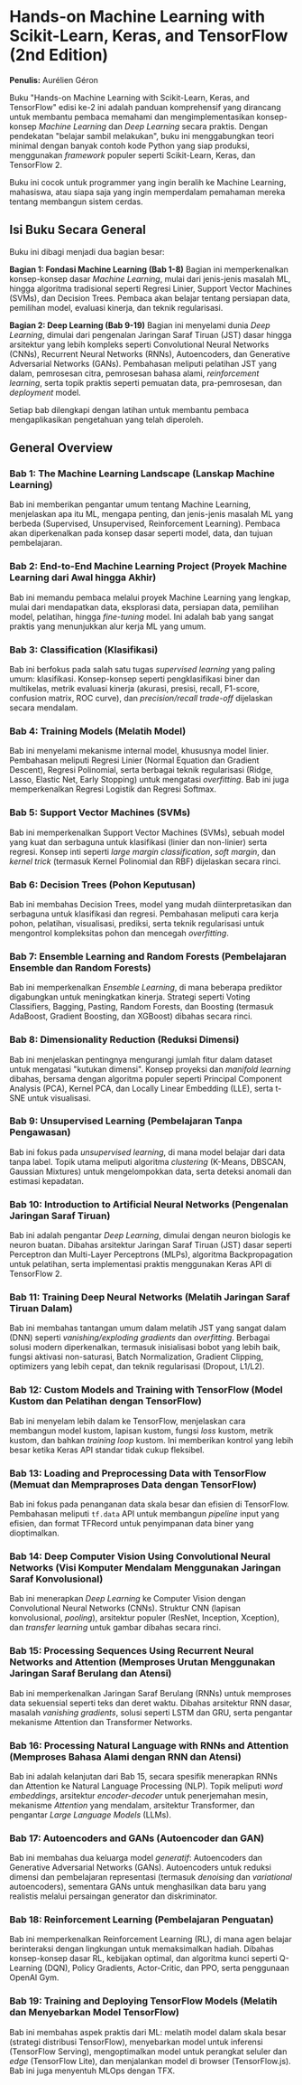 # Hands-on Machine Learning with Scikit-Learn, Keras, and TensorFlow (2nd Edition)

**Penulis:** Aurélien Géron

Buku "Hands-on Machine Learning with Scikit-Learn, Keras, and TensorFlow" edisi ke-2 ini adalah panduan komprehensif yang dirancang untuk membantu pembaca memahami dan mengimplementasikan konsep-konsep *Machine Learning* dan *Deep Learning* secara praktis. Dengan pendekatan "belajar sambil melakukan", buku ini menggabungkan teori minimal dengan banyak contoh kode Python yang siap produksi, menggunakan *framework* populer seperti Scikit-Learn, Keras, dan TensorFlow 2.

Buku ini cocok untuk programmer yang ingin beralih ke Machine Learning, mahasiswa, atau siapa saja yang ingin memperdalam pemahaman mereka tentang membangun sistem cerdas.

## Isi Buku Secara General

Buku ini dibagi menjadi dua bagian besar:

**Bagian 1: Fondasi Machine Learning (Bab 1-8)**
Bagian ini memperkenalkan konsep-konsep dasar *Machine Learning*, mulai dari jenis-jenis masalah ML, hingga algoritma tradisional seperti Regresi Linier, Support Vector Machines (SVMs), dan Decision Trees. Pembaca akan belajar tentang persiapan data, pemilihan model, evaluasi kinerja, dan teknik regularisasi.

**Bagian 2: Deep Learning (Bab 9-19)**
Bagian ini menyelami dunia *Deep Learning*, dimulai dari pengenalan Jaringan Saraf Tiruan (JST) dasar hingga arsitektur yang lebih kompleks seperti Convolutional Neural Networks (CNNs), Recurrent Neural Networks (RNNs), Autoencoders, dan Generative Adversarial Networks (GANs). Pembahasan meliputi pelatihan JST yang dalam, pemrosesan citra, pemrosesan bahasa alami, *reinforcement learning*, serta topik praktis seperti pemuatan data, pra-pemrosesan, dan *deployment* model.

Setiap bab dilengkapi dengan latihan untuk membantu pembaca mengaplikasikan pengetahuan yang telah diperoleh.

## General Overview
### Bab 1: The Machine Learning Landscape (Lanskap Machine Learning)
Bab ini memberikan pengantar umum tentang Machine Learning, menjelaskan apa itu ML, mengapa penting, dan jenis-jenis masalah ML yang berbeda (Supervised, Unsupervised, Reinforcement Learning). Pembaca akan diperkenalkan pada konsep dasar seperti model, data, dan tujuan pembelajaran.

### Bab 2: End-to-End Machine Learning Project (Proyek Machine Learning dari Awal hingga Akhir)
Bab ini memandu pembaca melalui proyek Machine Learning yang lengkap, mulai dari mendapatkan data, eksplorasi data, persiapan data, pemilihan model, pelatihan, hingga *fine-tuning* model. Ini adalah bab yang sangat praktis yang menunjukkan alur kerja ML yang umum.

### Bab 3: Classification (Klasifikasi)
Bab ini berfokus pada salah satu tugas *supervised learning* yang paling umum: klasifikasi. Konsep-konsep seperti pengklasifikasi biner dan multikelas, metrik evaluasi kinerja (akurasi, presisi, recall, F1-score, confusion matrix, ROC curve), dan *precision/recall trade-off* dijelaskan secara mendalam.

### Bab 4: Training Models (Melatih Model)
Bab ini menyelami mekanisme internal model, khususnya model linier. Pembahasan meliputi Regresi Linier (Normal Equation dan Gradient Descent), Regresi Polinomial, serta berbagai teknik regularisasi (Ridge, Lasso, Elastic Net, Early Stopping) untuk mengatasi *overfitting*. Bab ini juga memperkenalkan Regresi Logistik dan Regresi Softmax.

### Bab 5: Support Vector Machines (SVMs)
Bab ini memperkenalkan Support Vector Machines (SVMs), sebuah model yang kuat dan serbaguna untuk klasifikasi (linier dan non-linier) serta regresi. Konsep inti seperti *large margin classification*, *soft margin*, dan *kernel trick* (termasuk Kernel Polinomial dan RBF) dijelaskan secara rinci.

### Bab 6: Decision Trees (Pohon Keputusan)
Bab ini membahas Decision Trees, model yang mudah diinterpretasikan dan serbaguna untuk klasifikasi dan regresi. Pembahasan meliputi cara kerja pohon, pelatihan, visualisasi, prediksi, serta teknik regularisasi untuk mengontrol kompleksitas pohon dan mencegah *overfitting*.

### Bab 7: Ensemble Learning and Random Forests (Pembelajaran Ensemble dan Random Forests)
Bab ini memperkenalkan *Ensemble Learning*, di mana beberapa prediktor digabungkan untuk meningkatkan kinerja. Strategi seperti Voting Classifiers, Bagging, Pasting, Random Forests, dan Boosting (termasuk AdaBoost, Gradient Boosting, dan XGBoost) dibahas secara rinci.

### Bab 8: Dimensionality Reduction (Reduksi Dimensi)
Bab ini menjelaskan pentingnya mengurangi jumlah fitur dalam dataset untuk mengatasi "kutukan dimensi". Konsep proyeksi dan *manifold learning* dibahas, bersama dengan algoritma populer seperti Principal Component Analysis (PCA), Kernel PCA, dan Locally Linear Embedding (LLE), serta t-SNE untuk visualisasi.

### Bab 9: Unsupervised Learning (Pembelajaran Tanpa Pengawasan)
Bab ini fokus pada *unsupervised learning*, di mana model belajar dari data tanpa label. Topik utama meliputi algoritma *clustering* (K-Means, DBSCAN, Gaussian Mixtures) untuk mengelompokkan data, serta deteksi anomali dan estimasi kepadatan.

### Bab 10: Introduction to Artificial Neural Networks (Pengenalan Jaringan Saraf Tiruan)
Bab ini adalah pengantar *Deep Learning*, dimulai dengan neuron biologis ke neuron buatan. Dibahas arsitektur Jaringan Saraf Tiruan (JST) dasar seperti Perceptron dan Multi-Layer Perceptrons (MLPs), algoritma Backpropagation untuk pelatihan, serta implementasi praktis menggunakan Keras API di TensorFlow 2.

### Bab 11: Training Deep Neural Networks (Melatih Jaringan Saraf Tiruan Dalam)
Bab ini membahas tantangan umum dalam melatih JST yang sangat dalam (DNN) seperti *vanishing/exploding gradients* dan *overfitting*. Berbagai solusi modern diperkenalkan, termasuk inisialisasi bobot yang lebih baik, fungsi aktivasi non-saturasi, Batch Normalization, Gradient Clipping, optimizers yang lebih cepat, dan teknik regularisasi (Dropout, L1/L2).

### Bab 12: Custom Models and Training with TensorFlow (Model Kustom dan Pelatihan dengan TensorFlow)
Bab ini menyelam lebih dalam ke TensorFlow, menjelaskan cara membangun model kustom, lapisan kustom, fungsi *loss* kustom, metrik kustom, dan bahkan *training loop* kustom. Ini memberikan kontrol yang lebih besar ketika Keras API standar tidak cukup fleksibel.

### Bab 13: Loading and Preprocessing Data with TensorFlow (Memuat dan Mempraproses Data dengan TensorFlow)
Bab ini fokus pada penanganan data skala besar dan efisien di TensorFlow. Pembahasan meliputi `tf.data` API untuk membangun *pipeline* input yang efisien, dan format TFRecord untuk penyimpanan data biner yang dioptimalkan.

### Bab 14: Deep Computer Vision Using Convolutional Neural Networks (Visi Komputer Mendalam Menggunakan Jaringan Saraf Konvolusional)
Bab ini menerapkan *Deep Learning* ke Computer Vision dengan Convolutional Neural Networks (CNNs). Struktur CNN (lapisan konvolusional, *pooling*), arsitektur populer (ResNet, Inception, Xception), dan *transfer learning* untuk gambar dibahas secara rinci.

### Bab 15: Processing Sequences Using Recurrent Neural Networks and Attention (Memproses Urutan Menggunakan Jaringan Saraf Berulang dan Atensi)
Bab ini memperkenalkan Jaringan Saraf Berulang (RNNs) untuk memproses data sekuensial seperti teks dan deret waktu. Dibahas arsitektur RNN dasar, masalah *vanishing gradients*, solusi seperti LSTM dan GRU, serta pengantar mekanisme Attention dan Transformer Networks.

### Bab 16: Processing Natural Language with RNNs and Attention (Memproses Bahasa Alami dengan RNN dan Atensi)
Bab ini adalah kelanjutan dari Bab 15, secara spesifik menerapkan RNNs dan Attention ke Natural Language Processing (NLP). Topik meliputi *word embeddings*, arsitektur *encoder-decoder* untuk penerjemahan mesin, mekanisme *Attention* yang mendalam, arsitektur Transformer, dan pengantar *Large Language Models* (LLMs).

### Bab 17: Autoencoders and GANs (Autoencoder dan GAN)
Bab ini membahas dua keluarga model *generatif*: Autoencoders dan Generative Adversarial Networks (GANs). Autoencoders untuk reduksi dimensi dan pembelajaran representasi (termasuk *denoising* dan *variational* autoencoders), sementara GANs untuk menghasilkan data baru yang realistis melalui persaingan generator dan diskriminator.

### Bab 18: Reinforcement Learning (Pembelajaran Penguatan)
Bab ini memperkenalkan Reinforcement Learning (RL), di mana agen belajar berinteraksi dengan lingkungan untuk memaksimalkan hadiah. Dibahas konsep-konsep dasar RL, kebijakan optimal, dan algoritma kunci seperti Q-Learning (DQN), Policy Gradients, Actor-Critic, dan PPO, serta penggunaan OpenAI Gym.

### Bab 19: Training and Deploying TensorFlow Models (Melatih dan Menyebarkan Model TensorFlow)
Bab ini membahas aspek praktis dari ML: melatih model dalam skala besar (strategi distribusi TensorFlow), menyebarkan model untuk inferensi (TensorFlow Serving), mengoptimalkan model untuk perangkat seluler dan *edge* (TensorFlow Lite), dan menjalankan model di browser (TensorFlow.js). Bab ini juga menyentuh MLOps dengan TFX.
